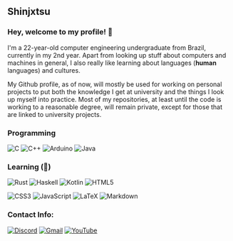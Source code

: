 ## Shinjxtsu

### Hey, welcome to my profile! 👋

I'm a 22-year-old computer engineering undergraduate from Brazil, currently in my 2nd year.
Apart from looking up stuff about computers and machines in general, I also really like learning about languages (**human** languages) and cultures.

My Github profile, as of now, will mostly be used for working on personal projects to put both the knowledge I get at university and the things I look up myself into practice. Most of my repositories, at least until the code is working to a reasonable degree, will remain private, except for those that are linked to university projects.

### Programming

![C](https://img.shields.io/badge/c-%2300599C.svg?style=for-the-badge&logo=c&logoColor=white)
![C++](https://img.shields.io/badge/c++-%2300599C.svg?style=for-the-badge&logo=c%2B%2B&logoColor=white)
![Arduino](https://img.shields.io/badge/-Arduino-00979D?style=for-the-badge&logo=Arduino&logoColor=white)
![Java](https://img.shields.io/badge/java-%23ED8B00.svg?style=for-the-badge&logo=openjdk&logoColor=white)

### Learning (🔰)

![Rust](https://img.shields.io/badge/rust-%23000000.svg?style=for-the-badge&logo=rust&logoColor=white)
![Haskell](https://img.shields.io/badge/Haskell-5e5086?style=for-the-badge&logo=haskell&logoColor=white)
![Kotlin](https://img.shields.io/badge/kotlin-%237F52FF.svg?style=for-the-badge&logo=kotlin&logoColor=white)
![HTML5](https://img.shields.io/badge/html5-%23E34F26.svg?style=for-the-badge&logo=html5&logoColor=white)

![CSS3](https://img.shields.io/badge/css3-%231572B6.svg?style=for-the-badge&logo=css3&logoColor=white)
![JavaScript](https://img.shields.io/badge/javascript-%23323330.svg?style=for-the-badge&logo=javascript&logoColor=%23F7DF1E)
![LaTeX](https://img.shields.io/badge/latex-%23008080.svg?style=for-the-badge&logo=latex&logoColor=white)
![Markdown](https://img.shields.io/badge/markdown-%23000000.svg?style=for-the-badge&logo=markdown&logoColor=white)

### Contact Info:

<a href="https://discordapp.com/users/222899628725633024"><img alt="Discord" src="https://img.shields.io/badge/Discord-%235865F2.svg?style=for-the-badge&logo=discord&logoColor=white"></a>
<a href="mailto:alessandroneri962@gmail.com"><img alt="Gmail" src="https://img.shields.io/badge/Gmail-D14836?style=for-the-badge&logo=gmail&logoColor=white"></a>
<a href="https://www.youtube.com/channel/UC2jLpU5BiKRYiwKvrHyU73w"><img alt="YouTube" src="https://img.shields.io/badge/YouTube-%23FF0000.svg?style=for-the-badge&logo=YouTube&logoColor=white"></a>


